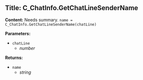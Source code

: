 ## Title: C_ChatInfo.GetChatLineSenderName

**Content:**
Needs summary.
`name = C_ChatInfo.GetChatLineSenderName(chatLine)`

**Parameters:**
- `chatLine`
  - *number*

**Returns:**
- `name`
  - *string*